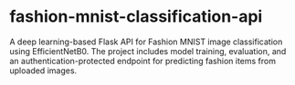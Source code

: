 # fashion-mnist-classification-api
A deep learning-based Flask API for Fashion MNIST image classification using EfficientNetB0. The project includes model training, evaluation, and an authentication-protected endpoint for predicting fashion items from uploaded images.
